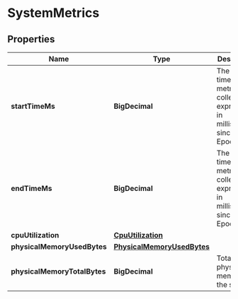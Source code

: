 

# SystemMetrics


## Properties

| Name | Type | Description | Notes |
|------------ | ------------- | ------------- | -------------|
|**startTimeMs** | **BigDecimal** | The start time of metrics collection, expressed in milliseconds since the Epoch. |  [optional] [readonly] |
|**endTimeMs** | **BigDecimal** | The end time of metrics collection, expressed in milliseconds since the Epoch. |  [optional] [readonly] |
|**cpuUtilization** | [**CpuUtilization**](CpuUtilization.md) |  |  [optional] |
|**physicalMemoryUsedBytes** | [**PhysicalMemoryUsedBytes**](PhysicalMemoryUsedBytes.md) |  |  [optional] |
|**physicalMemoryTotalBytes** | **BigDecimal** | Total physical memory of the system. |  [optional] [readonly] |



